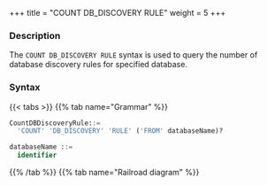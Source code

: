 +++
title = "COUNT DB_DISCOVERY RULE"
weight = 5
+++

### Description

The `COUNT DB_DISCOVERY RULE` syntax is used to query the number of database discovery rules for specified database.

### Syntax

{{< tabs >}}
{{% tab name="Grammar" %}}
```sql
CountDBDiscoveryRule::=
  'COUNT' 'DB_DISCOVERY' 'RULE' ('FROM' databaseName)?

databaseName ::=
  identifier
```
{{% /tab %}}
{{% tab name="Railroad diagram" %}}
<iframe frameborder="0" name="diagram" id="diagram" width="100%" height="100%"></iframe>
{{% /tab %}}
{{< /tabs >}}

### Supplement

- When `databaseName` is not specified, the default is the currently used `DATABASE`. If `DATABASE` is not used, `No database selected` will be prompted.

### Return value description

| Column    | Description                             |
| ----------| ----------------------------------------|
| rule_name | rule type                               |
| database  | the database to which the rule belongs  |
| count     | the number of the rule                  |


### Example

- Query the number of database discovery rules for specified database.

```sql
COUNT DB_DISCOVERY RULE FROM discovery_db;
```

```sql
mysql> COUNT DB_DISCOVERY RULE FROM discovery_db;
+--------------+-----------------+-------+
| rule_name    | database        | count |
+--------------+-----------------+-------+
| db_discovery | discovery_db    | 1     |
+--------------+-----------------+-------+
1 row in set (0.00 sec)
```

- Query the number of database discovery rules for current database.

```sql
COUNT DB_DISCOVERY RULE;
```

```sql
mysql> COUNT DB_DISCOVERY RULE;
+--------------+-----------------+-------+
| rule_name    | database        | count |
+--------------+-----------------+-------+
| db_discovery | discovery_db    | 1     |
+--------------+-----------------+-------+
1 row in set (0.00 sec)
```

### Reserved word

`COUNT`, `DB_DISCOVERY`, `RULE`, `FROM`

### Related links

- [Reserved word](/en/reference/distsql/syntax/reserved-word/)
